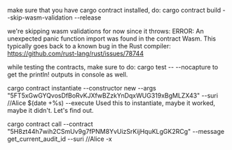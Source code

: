 make sure that you have cargo contract installed, 
do: cargo contract build --skip-wasm-validation --release

we're skipping wasm validations for now since it throws:
    ERROR: An unexpected panic function import was found in the contract Wasm.
    This typically goes back to a known bug in the Rust compiler:
    https://github.com/rust-lang/rust/issues/78744

while testing the contracts, make sure to do:
    cargo test -- --nocapture
to get the println! outputs in console as well.



cargo contract instantiate     --constructor new --args "5FT5xGwGYQvosDfBoRvKJXfwBZzkYnDqxWUG319xBgMLZX43" --suri //Alice
$(date +%s) --execute
Used this to instantiate, maybe it worked, maybe it didn't. Let's find out.


cargo contract call --contract "5H8zt44h7wih2CSmUv9g7fPNM8YvUizSrKijHquKLgGK2RCg" --message get_current_audit_id --suri //Alice -x

